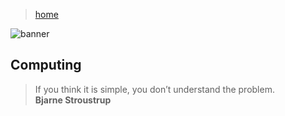 > [home](/)

![banner](/computing/photos/banner.png)

## Computing

> If you think it is simple, you don’t understand the problem.  
> **Bjarne Stroustrup**

